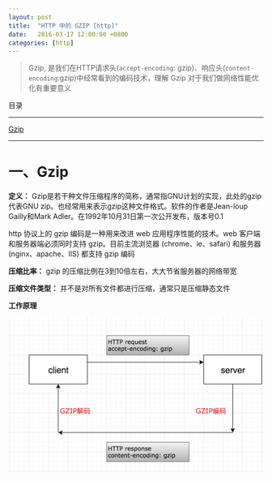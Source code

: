 ```yaml
---
layout: post
title:  "HTTP 中的 GZIP [http]"
date:   2016-03-17 12:00:00 +0800
categories: [http]
---
```

> Gzip, 是我们在HTTP请求头(`accept-encoding`: gzip)、响应头(`content-encoding`:gzip)中经常看到的编码技术，理解 Gzip 对于我们做网络性能优化有重要意义

目录

---

[Gzip]()

[]()

[]()

---



# 一、Gzip 

**定义：** Gzip是若干种文件压缩程序的简称，通常指GNU计划的实现，此处的gzip代表GNU zip。也经常用来表示gzip这种文件格式。软件的作者是Jean-loup Gailly和Mark Adler。在1992年10月31日第一次公开发布，版本号0.1

http 协议上的 gzip 编码是一种用来改进 web 应用程序性能的技术。web 客户端和服务器端必须同时支持 gzip。目前主流浏览器 (chrome、ie、safari) 和服务器(nginx、apache、IIS) 都支持 gzip 编码

**压缩比率：** gzip 的压缩比例在3到10倍左右，大大节省服务器的网络带宽

**压缩文件类型：** 并不是对所有文件都进行压缩，通常只是压缩静态文件



**工作原理**

![](/static/img/2017/gzip01.png)





